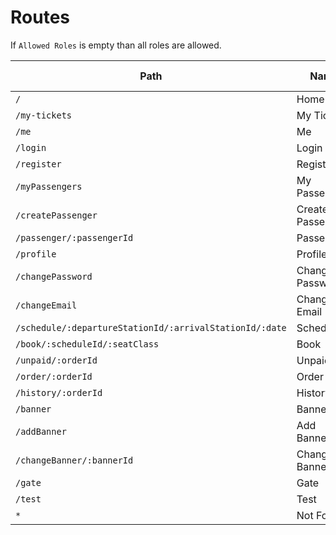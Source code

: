 # Routes

If `Allowed Roles` is empty than all roles are allowed.

| Path                                     | Name              | Protected | Allowed Roles |
| ---------------------------------------- | ----------------- | --------- | -------------- |
| `/`                                      | Home              | false     |                |
| `/my-tickets`                            | My Tickets        | false     |                |
| `/me`                                    | Me                | false     |                |
| `/login`                                 | Login             | false     |                |
| `/register`                              | Register          | false     |                |
| `/myPassengers`                          | My Passengers     | true      |                |
| `/createPassenger`                       | Create Passenger  | true      |                |
| `/passenger/:passengerId`                | Passenger         | true      |                |
| `/profile`                               | Profile           | true      |                |
| `/changePassword`                        | Change Password   | true      |                |
| `/changeEmail`                           | Change Email      | true      |                |
| `/schedule/:departureStationId/:arrivalStationId/:date` | Schedule   | false     |                |
| `/book/:scheduleId/:seatClass`           | Book              | true      |                |
| `/unpaid/:orderId`                       | Unpaid            | true      |                |
| `/order/:orderId`                        | Order             | true      |                |
| `/history/:orderId`                      | History           | true      |                |
| `/banner`                                | Banner            | true      | admin          |
| `/addBanner`                             | Add Banner        | true      | admin          |
| `/changeBanner/:bannerId`                | Change Banner     | true      | admin          |
| `/gate`                                  | Gate              | false     |                |
| `/test`                                  | Test              | false     |                |
| `*`                                      | Not Found         | false     |                |